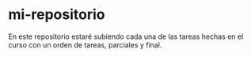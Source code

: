 # mi-repositorio
En este repositorio estaré subiendo cada una de las tareas hechas en el curso con un orden de tareas, parciales y final.
